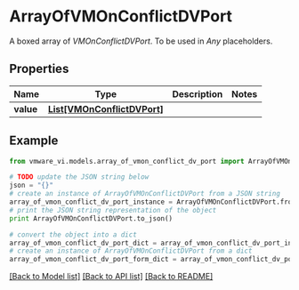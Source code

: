 # ArrayOfVMOnConflictDVPort

A boxed array of *VMOnConflictDVPort*. To be used in *Any* placeholders. 

## Properties
Name | Type | Description | Notes
------------ | ------------- | ------------- | -------------
**value** | [**List[VMOnConflictDVPort]**](VMOnConflictDVPort.md) |  | 

## Example

```python
from vmware_vi.models.array_of_vmon_conflict_dv_port import ArrayOfVMOnConflictDVPort

# TODO update the JSON string below
json = "{}"
# create an instance of ArrayOfVMOnConflictDVPort from a JSON string
array_of_vmon_conflict_dv_port_instance = ArrayOfVMOnConflictDVPort.from_json(json)
# print the JSON string representation of the object
print ArrayOfVMOnConflictDVPort.to_json()

# convert the object into a dict
array_of_vmon_conflict_dv_port_dict = array_of_vmon_conflict_dv_port_instance.to_dict()
# create an instance of ArrayOfVMOnConflictDVPort from a dict
array_of_vmon_conflict_dv_port_form_dict = array_of_vmon_conflict_dv_port.from_dict(array_of_vmon_conflict_dv_port_dict)
```
[[Back to Model list]](../README.md#documentation-for-models) [[Back to API list]](../README.md#documentation-for-api-endpoints) [[Back to README]](../README.md)


